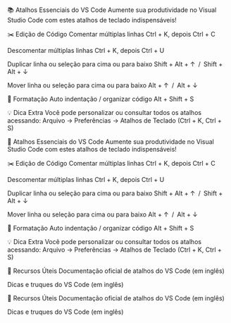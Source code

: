 📚 Atalhos Essenciais do VS Code
Aumente sua produtividade no Visual Studio Code com estes atalhos de teclado indispensáveis!

✂️ Edição de Código
Comentar múltiplas linhas
Ctrl + K, depois Ctrl + C

Descomentar múltiplas linhas
Ctrl + K, depois Ctrl + U

Duplicar linha ou seleção para cima ou para baixo
Shift + Alt + ↑ / Shift + Alt + ↓

Mover linha ou seleção para cima ou para baixo
Alt + ↑ / Alt + ↓

🧹 Formatação
Auto indentação / organizar código
Alt + Shift + S

💡 Dica Extra
Você pode personalizar ou consultar todos os atalhos acessando:
Arquivo → Preferências → Atalhos de Teclado (Ctrl + K, Ctrl + S)


📘 Atalhos Essenciais do VS Code
Aumente sua produtividade no Visual Studio Code com estes atalhos de teclado indispensáveis!

✂️ Edição de Código
Comentar múltiplas linhas
Ctrl + K, depois Ctrl + C

Descomentar múltiplas linhas
Ctrl + K, depois Ctrl + U

Duplicar linha ou seleção para cima ou para baixo
Shift + Alt + ↑ / Shift + Alt + ↓

Mover linha ou seleção para cima ou para baixo
Alt + ↑ / Alt + ↓

🧹 Formatação
Auto indentação / organizar código
Alt + Shift + S

💡 Dica Extra
Você pode personalizar ou consultar todos os atalhos acessando:
Arquivo → Preferências → Atalhos de Teclado (Ctrl + K, Ctrl + S)

🔗 Recursos Úteis
Documentação oficial de atalhos do VS Code (em inglês)

Dicas e truques do VS Code (em inglês)

🔗 Recursos Úteis
Documentação oficial de atalhos do VS Code (em inglês)

Dicas e truques do VS Code (em inglês)
